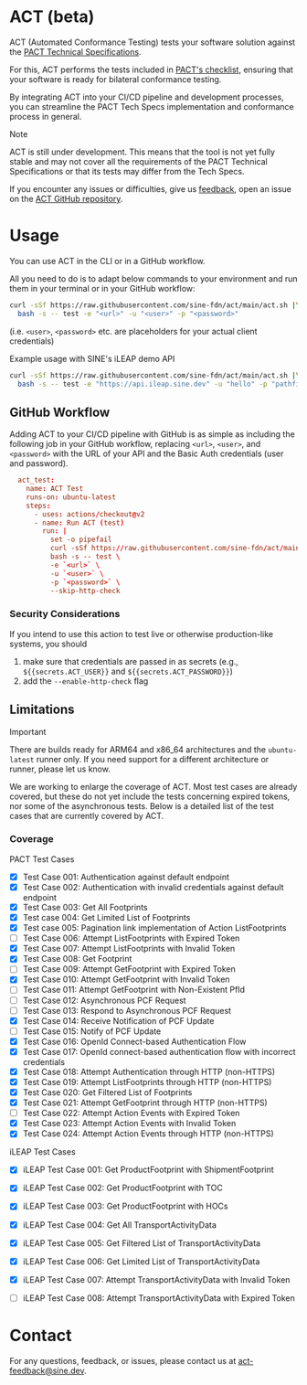 # ACT (beta)

ACT (Automated Conformance Testing) tests your software solution against the [PACT Technical
Specifications](https://wbcsd.github.io/data-exchange-protocol/v2/).

For this, ACT performs the tests included in [PACT's checklist](https://wbcsd.github.io/pact-conformance-testing/checklist.html), ensuring that your software is ready for bilateral conformance testing.

By integrating ACT into your CI/CD pipeline and development processes, you can streamline the PACT Tech Specs implementation and conformance process in general.


> [!NOTE]
> ACT is still under development. This means that the tool is not yet fully stable and may not cover all
> the requirements of the PACT Technical Specifications or that its tests may differ from the Tech Specs.
>
> If you encounter any issues or difficulties, give us [feedback](#contact), open an issue on the [ACT GitHub repository](https://github.com/sine-fdn/act/issues).


# Usage

You can use ACT in the CLI or in a GitHub workflow.

All you need to do is to adapt below commands to your environment and run them in your terminal or in your GitHub workflow:

```sh
curl -sSf https://raw.githubusercontent.com/sine-fdn/act/main/act.sh |\
  bash -s -- test -e "<url>" -u "<user>" -p "<password>"
```

(i.e. `<user>`, `<password>` etc. are placeholders for your actual client credentials)


Example usage with SINE's iLEAP demo API
```sh
curl -sSf https://raw.githubusercontent.com/sine-fdn/act/main/act.sh |\
  bash -s -- test -e "https://api.ileap.sine.dev" -u "hello" -p "pathfinder"
```


## GitHub Workflow

Adding ACT to your CI/CD pipeline with GitHub is as simple as including the following job in your GitHub workflow, replacing `<url>`, `<user>`, and `<password>` with the URL of your API and the Basic Auth credentials (user and password).

```TOML
  act_test:
    name: ACT Test
    runs-on: ubuntu-latest
    steps:
      - uses: actions/checkout@v2
      - name: Run ACT (test)
        run: |
          set -o pipefail
          curl -sSf https://raw.githubusercontent.com/sine-fdn/act/main/act.sh | \
          bash -s -- test \
          -e `<url>` \
          -u `<user>` \
          -p `<password>` \
          --skip-http-check
```


### Security Considerations

If you intend to use this action to test live or otherwise production-like systems, you should

1. make sure that credentials are passed in as secrets
     (e.g., `${{secrets.ACT_USER}}` and `${{secrets.ACT_PASSWORD}}`)
2. add the `--enable-http-check` flag


## Limitations

> [!IMPORTANT]
>
> There are builds ready for ARM64 and x86_64 architectures and the `ubuntu-latest` runner only.
> If you need support for a different architecture or runner, please let us know.

We are working to enlarge the coverage of ACT. Most test cases are already covered, but these do not yet include the tests concerning expired tokens, nor some of the asynchronous tests. Below is a detailed list of the test cases that are currently covered by ACT.

### Coverage

PACT Test Cases

- [x] Test Case 001: Authentication against default endpoint
- [x] Test Case 002: Authentication with invalid credentials against default endpoint
- [x] Test Case 003: Get All Footprints
- [x] Test case 004: Get Limited List of Footprints
- [x] Test case 005: Pagination link implementation of Action ListFootprints
- [ ] Test Case 006: Attempt ListFootprints with Expired Token
- [x] Test Case 007: Attempt ListFootprints with Invalid Token
- [x] Test Case 008: Get Footprint
- [ ] Test Case 009: Attempt GetFootprint with Expired Token
- [x] Test Case 010: Attempt GetFootprint with Invalid Token
- [ ] Test Case 011: Attempt GetFootprint with Non-Existent PfId
- [ ] Test Case 012: Asynchronous PCF Request
- [ ] Test Case 013: Respond to Asynchronous PCF Request
- [x] Test Case 014: Receive Notification of PCF Update
- [ ] Test Case 015: Notify of PCF Update
- [x] Test Case 016: OpenId Connect-based Authentication Flow
- [x] Test Case 017: OpenId connect-based authentication flow with incorrect credentials
- [x] Test Case 018: Attempt Authentication through HTTP (non-HTTPS)
- [x] Test Case 019: Attempt ListFootprints through HTTP (non-HTTPS)
- [x] Test Case 020: Get Filtered List of Footprints
- [x] Test Case 021: Attempt GetFootprint through HTTP (non-HTTPS)
- [ ] Test Case 022: Attempt Action Events with Expired Token
- [x] Test Case 023: Attempt Action Events with Invalid Token
- [x] Test Case 024: Attempt Action Events through HTTP (non-HTTPS)

iLEAP Test Cases

- [x] iLEAP Test Case 001: Get ProductFootprint with ShipmentFootprint
- [x] iLEAP Test Case 002: Get ProductFootprint with TOC
- [x] iLEAP Test Case 003: Get ProductFootprint with HOCs
- [x] iLEAP Test Case 004: Get All TransportActivityData
- [x] iLEAP Test Case 005: Get Filtered List of TransportActivityData
- [x] iLEAP Test Case 006: Get Limited List of TransportActivityData
- [x] iLEAP Test Case 007: Attempt TransportActivityData with Invalid Token
- [ ] iLEAP Test Case 008: Attempt TransportActivityData with Expired Token


# Contact

For any questions, feedback, or issues, please contact us at [act-feedback@sine.dev](act-feedback@sine.dev).
